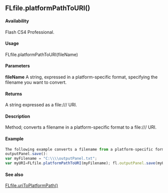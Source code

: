 ## FLfile.platformPathToURI()

#### Availability

Flash CS4 Professional.

#### Usage

FLfile.platformPathToURI(fileName)

#### Parameters

**fileName** A string, expressed in a platform-specific format, specifying the filename you want to convert.

#### Returns

A string expressed as a file:/// URI.

#### Description

Method; converts a filename in a platform-specific format to a file:/// URI.

#### Example

```javascript
The following example converts a filename from a platform-specific format to a file:/// URI, which is passed to
outputPanel.save():
var myFilename = "C:\\\\outputPanel.txt";
var myURI=FLfile.platformPathToURI(myFilename); fl.outputPanel.save(myURI);

```
#### See also

[FLfile.uriToPlatformPath()](#_bookmark576)
